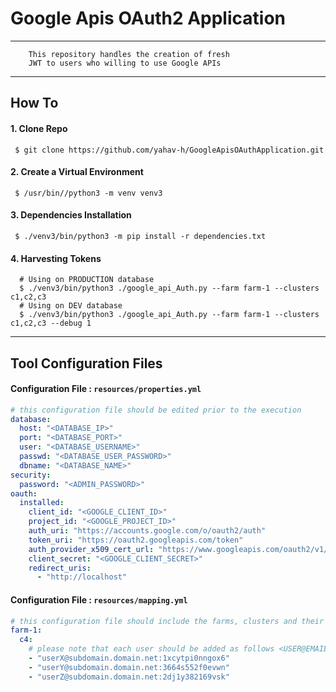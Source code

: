 # Google Apis OAuth2 Application

---
```text
    This repository handles the creation of fresh 
    JWT to users who willing to use Google APIs    
```
--- 
## How To

#### 1. Clone Repo
```shell
 $ git clone https://github.com/yahav-h/GoogleApisOAuthApplication.git
```

#### 2. Create a Virtual Environment 
```shell
 $ /usr/bin//python3 -m venv venv3
```

#### 3. Dependencies Installation
```shell
 $ ./venv3/bin/python3 -m pip install -r dependencies.txt
```

#### 4. Harvesting Tokens
```shell
  # Using on PRODUCTION database
  $ ./venv3/bin/python3 ./google_api_Auth.py --farm farm-1 --clusters c1,c2,c3
  # Using on DEV database
  $ ./venv3/bin/python3 ./google_api_Auth.py --farm farm-1 --clusters c1,c2,c3 --debug 1 
```
---

## Tool Configuration Files
#### Configuration File : `resources/properties.yml`
```yaml
# this configuration file should be edited prior to the execution
database:
  host: "<DATABASE_IP>"
  port: "<DATABASE_PORT>"
  user: "<DATABASE_USERNAME>"
  passwd: "<DATABASE_USER_PASSWORD>"
  dbname: "<DATABASE_NAME>"
security:
  password: "<ADMIN_PASSWORD>"
oauth:
  installed:
    client_id: "<GOOGLE_CLIENT_ID>"
    project_id: "<GOOGLE_PROJECT_ID>"
    auth_uri: "https://accounts.google.com/o/oauth2/auth"
    token_uri: "https://oauth2.googleapis.com/token"
    auth_provider_x509_cert_url: "https://www.googleapis.com/oauth2/v1/certs"
    client_secret: "<GOOGLE_CLIENT_SECRET>"
    redirect_uris:
      - "http://localhost"
```

#### Configuration File : `resources/mapping.yml`
```yaml
# this configuration file should include the farms, clusters and their associated users
farm-1: 
  c4:
    # please note that each user should be added as follows <USER@EMAIL.COM:GOOGLE_USER_ID>
    - "userX@subdomain.domain.net:1xcytpi0nngox6"
    - "userY@subdomain.domain.net:3664s552f0evwn"
    - "userZ@subdomain.domain.net:2dj1y382169vsk"
```